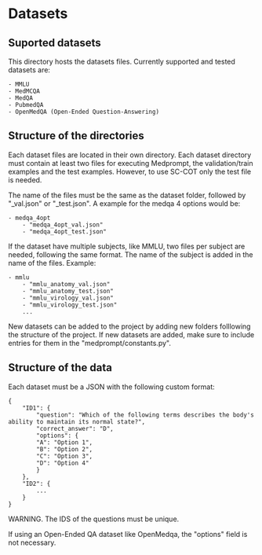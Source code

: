 # Datasets

## Suported datasets
This directory hosts the datasets files. Currently supported and tested datasets are:

    - MMLU
    - MedMCQA
    - MedQA
    - PubmedQA
    - OpenMedQA (Open-Ended Question-Answering)


## Structure of the directories
Each dataset files are located in their own directory. Each dataset directory must contain at least two files for executing Medprompt, the validation/train examples and the test examples. However, to use SC-COT only the test file is needed.

The name of the files must be the same as the dataset folder, followed by "_val.json" or "_test.json". A example for the medqa 4 options would be:

    - medqa_4opt
        - "medqa_4opt_val.json"
        - "medqa_4opt_test.json"

If the dataset have multiple subjects, like MMLU, two files per subject are needed, following the same format. The name of the subject is added in the name of the files. Example:

    - mmlu
        - "mmlu_anatomy_val.json"
        - "mmlu_anatomy_test.json"
        - "mmlu_virology_val.json"
        - "mmlu_virology_test.json"
        ...

New datasets can be added to the project by adding new folders folllowing the structure of the project. If new datasets are added, make sure to include entries for them in the "medprompt/constants.py".


## Structure of the data
Each dataset must be a JSON with the following custom format:
```
{
    "ID1": {
        "question": "Which of the following terms describes the body's ability to maintain its normal state?",
        "correct_answer": "D",
        "options": {
        "A": "Option 1",
        "B": "Option 2",
        "C": "Option 3",
        "D": "Option 4"
        }
    },
    "ID2": {
        ...
    }
}
```
WARNING. The IDS of the questions must be unique.

If using an Open-Ended QA dataset like OpenMedqa, the "options" field is not necessary.
